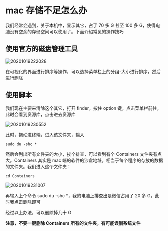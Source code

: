 # mac 存储不足怎么办

我们经常会遇到，关于本机中，显示其它，占了 70 多 G 甚至 100 多 G，使得电脑没有空余的存储空间可以使用了。下面介绍常见的操作技巧

## 使用官方的磁盘管理工具

![20201019222028](https://img-blog.csdnimg.cn/img_convert/7c9c4a420e15df5b0038541ad87ca23d.png)

在可视化的界面进行排序等操作，可以选择菜单栏上的分组-大小进行排序，然后进行删除

## 使用脚本

我们现在主要来清除这个其它，打开 finder，按住 option 键，点击菜单栏前往，此时会看到资源库，点击进去资源库

![20201019230552](https://img-blog.csdnimg.cn/img_convert/305db51539346ee918a9bc1bcda7899a.png)

此时，拖动进终端，进入该文件夹，输入

```
sudo du -shc *
```

然后会列出所有文件夹的大小，挨个排查，可以看到有个 Containers 文件夹有点大。Containers 其实是 mac 端的软件的沙盒地址。相当于每个程序的存放的数据的文件夹。我们进入这个文件夹：

```
cd Containers
```

![20201019231007](https://img-blog.csdnimg.cn/img_convert/789da3b9726ed8ea47cc580eef89d865.png)

再输入上个命令 sudo du -shc \*，我的电脑上排查出是微信占用了 20 多 G，此时我点击删除即可

经过以上办法，可以删除掉几十 G

**注意，不要一键删除 Containers 所有的文件夹，有可能误删系统文件**
